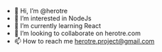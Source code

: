 - 👋 Hi, I’m @herotre
- 👀 I’m interested in NodeJs
- 🌱 I’m currently learning React
- 💞️ I’m looking to collaborate on herotre.com
- 📫 How to reach me herotre.project@gmail.com

<!---
herotre/herotre is a ✨ special ✨ repository because its `README.md` (this file) appears on your GitHub profile.
You can click the Preview link to take a look at your changes.
--->
